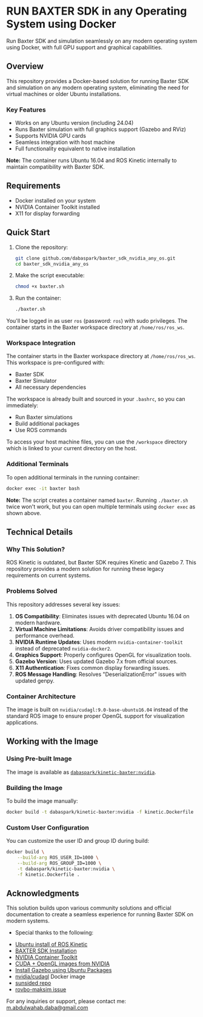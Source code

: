 # RUN BAXTER SDK in any Operating System using Docker

Run Baxter SDK and simulation seamlessly on any modern operating system using Docker, with full GPU support and graphical capabilities.

## Overview

This repository provides a Docker-based solution for running Baxter SDK and simulation on any modern operating system, eliminating the need for virtual machines or older Ubuntu installations.

### Key Features

- Works on any Ubuntu version (including 24.04)
- Runs Baxter simulation with full graphics support (Gazebo and RViz)
- Supports NVIDIA GPU cards
- Seamless integration with host machine
- Full functionality equivalent to native installation

**Note:** The container runs Ubuntu 16.04 and ROS Kinetic internally to maintain compatibility with Baxter SDK.

## Requirements

- Docker installed on your system
- NVIDIA Container Toolkit installed
- X11 for display forwarding

## Quick Start

1. Clone the repository:
   ```bash
   git clone github.com/dabaspark/baxter_sdk_nvidia_any_os.git
   cd baxter_sdk_nvidia_any_os
   ```

2. Make the script executable:
   ```bash
   chmod +x baxter.sh
   ```

3. Run the container:
   ```bash
   ./baxter.sh
   ```

You'll be logged in as user `ros` (password: `ros`) with sudo privileges. The container starts in the Baxter workspace directory at `/home/ros/ros_ws`.


### Workspace Integration

The container starts in the Baxter workspace directory at `/home/ros/ros_ws`. This workspace is pre-configured with:
- Baxter SDK
- Baxter Simulator
- All necessary dependencies

The workspace is already built and sourced in your `.bashrc`, so you can immediately:
- Run Baxter simulations
- Build additional packages
- Use ROS commands

To access your host machine files, you can use the `/workspace` directory which is linked to your current directory on the host.


### Additional Terminals

To open additional terminals in the running container:
```bash
docker exec -it baxter bash
```

**Note:** The script creates a container named `baxter`. Running `./baxter.sh` twice won't work, but you can open multiple terminals using `docker exec` as shown above.

## Technical Details

### Why This Solution?

ROS Kinetic is outdated, but Baxter SDK requires Kinetic and Gazebo 7. This repository provides a modern solution for running these legacy requirements on current systems.

### Problems Solved

This repository addresses several key issues:

1. **OS Compatibility**: Eliminates issues with deprecated Ubuntu 16.04 on modern hardware.
2. **Virtual Machine Limitations**: Avoids driver compatibility issues and performance overhead.
3. **NVIDIA Runtime Updates**: Uses modern `nvidia-container-toolkit` instead of deprecated `nvidia-docker2`.
4. **Graphics Support**: Properly configures OpenGL for visualization tools.
5. **Gazebo Version**: Uses updated Gazebo 7.x from official sources.
6. **X11 Authentication**: Fixes common display forwarding issues.
7. **ROS Message Handling**: Resolves "DeserializationError" issues with updated genpy.

### Container Architecture

The image is built on `nvidia/cudagl:9.0-base-ubuntu16.04` instead of the standard ROS image to ensure proper OpenGL support for visualization applications.

## Working with the Image

### Using Pre-built Image

The image is available as [`dabaspark/kinetic-baxter:nvidia`](https://hub.docker.com/r/dabaspark/kinetic-baxter).

### Building the Image

To build the image manually:
```bash
docker build -t dabaspark/kinetic-baxter:nvidia -f kinetic.Dockerfile .
```

### Custom User Configuration

You can customize the user ID and group ID during build:
```bash
docker build \
    --build-arg ROS_USER_ID=1000 \
    --build-arg ROS_GROUP_ID=1000 \
    -t dabaspark/kinetic-baxter:nvidia \
    -f kinetic.Dockerfile .
```

## Acknowledgments

This solution builds upon various community solutions and official documentation to create a seamless experience for running Baxter SDK on modern systems.

* Special thanks to the following:
- [Ubuntu install of ROS Kinetic](http://wiki.ros.org/kinetic/Installation/Ubuntu)
- [BAXTER SDK Installation](https://github.com/RethinkRobotics/sdk-docs/wiki/Installing-the-Research-SDK)
- [NVIDIA Container Toolkit](https://github.com/NVIDIA/nvidia-docker)
- [CUDA + OpenGL images from NVIDIA](https://hub.docker.com/r/nvidia/cudagl)
- [Install Gazebo using Ubuntu Packages](http://gazebosim.org/tutorials?cat=install&tut=install_ubuntu&ver=7.0)
- [nvidia/cudagl](https://hub.docker.com/r/nvidia/cudagl/tags?page=1&name=16.04) Docker image
- [sunsided repo](https://github.com/sunsided/ros-gazebo-gpu-docker) 
- [rovbo-maksim issue](https://github.com/ros/genpy/issues/138)

For any inquiries or support, please contact me: m.abdulwahab.daba@gmail.com
